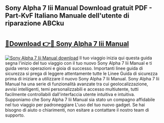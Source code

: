 ## Sony Alpha 7 Iii Manual Download gratuit PDF - Part-KvF Italiano Manuale dell'utente di riparazione ABCku

# <h2><a href="http://dfbx06h.blite.top/?on=Sony+Alpha+7+Iii+Manual">🔗Download 👉🔴 Sony Alpha 7 Iii Manual</a></h2>

[![Sony Alpha 7 Iii Manual download](https://i.imgur.com/lujVjoI.png)](http://dfbx06h.blite.top/?on=Sony+Alpha+7+Iii+Manual)
Il tuo viaggio inizia qui questa guida segna l'inizio del tuo viaggio con il tuo nuovo Sony Alpha 7 Iii Manual e ti guida verso operazioni e gioia di successo. Importanti linee guida di sicurezza si prega di leggere attentamente tutte le Linee Guida di sicurezza prima di iniziare a utilizzare il nuovo Sony Alpha 7 Iii Manual. Sony Alpha 7 Iii Manual ha una serie di funzionalità avanzate tra cui geolocalizzazione, avvisi intelligenti, temi personalizzabili e accesso multiutente, tutti facilmente controllabili dall'interfaccia utente intuitiva e intuitiva. Supponiamo che Sony Alpha 7 Iii Manual sia stato un compagno affidabile nel tuo viaggio per padroneggiare L'uso del tuo nuovo gadget. Se hai bisogno di aiuto o chiarimenti, non esitare a contattare il nostro team di supporto.
